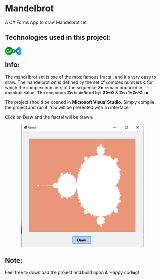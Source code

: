 # Mandelbrot
A C# Forms App to draw Mandelbrot set

## Technologies used in this project:
<img align="left" alt="C#.js" width="26px" src="https://raw.githubusercontent.com/github/explore/80688e429a7d4ef2fca1e82350fe8e3517d3494d/topics/csharp/csharp.png" />
<img align="left" alt="Visual studio" width="26px" src="https://raw.githubusercontent.com/github/explore/80688e429a7d4ef2fca1e82350fe8e3517d3494d/topics/visual-studio-code/visual-studio-code.png" />

<br />

## Info:
The mandelbrot set is one of the most famous fractal, and it's very easy to draw. The mandelbrot set is defined by the set of complex numbers **c** for which the complex numbers of the sequence **Zn** remain bounded in absolute value. The sequence **Zn** is defined by: **Z0=0** & **Zn+1=Zn^2+c**


The project should be opened in **Microsoft Visual Studio**. Simply compile the project and run it. You will be presented with an interface.

Click on Draw and the fractal will be drawn.

<p align="center">
  <img src="./gitResources/pic1.PNG.PNG" alt="UI" width="400" height="400">
</p>

## Note:
Feel free to download the project and build upon it. Happy coding!
